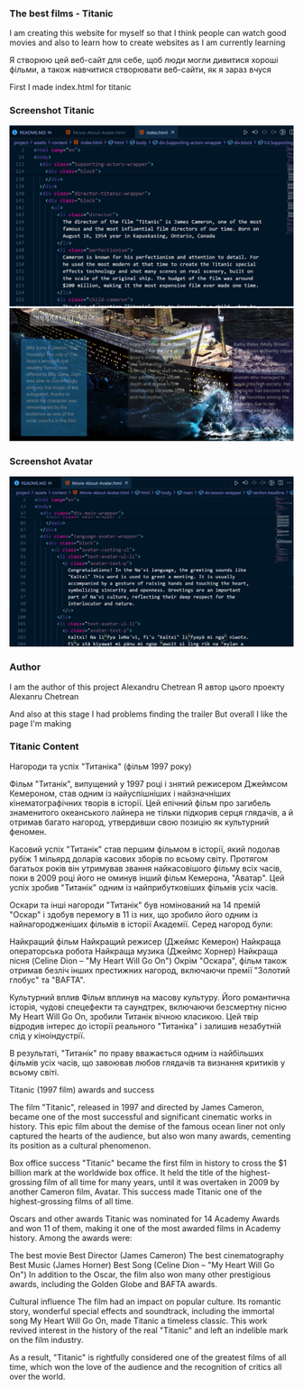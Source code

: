 ### The best films - Titanic

I am creating this website for myself so that I think people can watch good movies and also to learn how to create websites as I am currently learning

Я створюю цей веб-сайт для себе, щоб люди могли дивитися хороші фільми, а також навчитися створювати веб-сайти, як я зараз вчуся

First I made index.html for titanic

### Screenshot Titanic
![alt text](/project/docs/screenshots/image.titanic.code.png)
![alt text](/project/docs/screenshots/image.titanic.interface.png)

### Screenshot Avatar
![alt text](/project/docs/screenshots/image.avatar.code.png)

### Author
  I am the author of this project Alexandru Chetrean
  Я автор цього проекту Alexanru Chetrean

And also at this stage I had problems finding the trailer
But overall I like the page I'm making

### Titanic Content
Нагороди та успіх "Титаніка" (фільм 1997 року)

Фільм "Титанік", випущений у 1997 році і знятий режисером Джеймсом Кемероном, став одним із найуспішніших і найзначніших кінематографічних творів в історії. Цей епічний фільм про загибель знаменитого океанського лайнера не тільки підкорив серця глядачів, а й отримав багато нагород, утвердивши свою позицію як культурний феномен.

Касовий успіх
"Титанік" став першим фільмом в історії, який подолав рубіж 1 мільярд доларів касових зборів по всьому світу. Протягом багатьох років він утримував звання найкасовішого фільму всіх часів, поки в 2009 році його не оминув інший фільм Кемерона, "Аватар". Цей успіх зробив "Титанік" одним із найприбутковіших фільмів усіх часів.

Оскари та інші нагороди
"Титанік" був номінований на 14 премій "Оскар" і здобув перемогу в 11 із них, що зробило його одним із найнагородженіших фільмів в історії Академії. Серед нагород були:

Найкращий фільм
Найкращий режисер (Джеймс Кемерон)
Найкраща операторська робота
Найкраща музика (Джеймс Хорнер)
Найкраща пісня (Celine Dion – "My Heart Will Go On")
Окрім "Оскара", фільм також отримав безліч інших престижних нагород, включаючи премії "Золотий глобус" та "BAFTA".

Культурний вплив
Фільм вплинув на масову культуру. Його романтична історія, чудові спецефекти та саундтрек, включаючи безсмертну пісню My Heart Will Go On, зробили Титанік вічною класикою. Цей твір відродив інтерес до історії реального "Титаніка" і залишив незабутній слід у кіноіндустрії.

В результаті, "Титанік" по праву вважається одним із найбільших фільмів усіх часів, що завоював любов глядачів та визнання критиків у всьому світі.

Titanic (1997 film) awards and success

The film "Titanic", released in 1997 and directed by James Cameron, became one of the most successful and significant cinematic works in history. This epic film about the demise of the famous ocean liner not only captured the hearts of the audience, but also won many awards, cementing its position as a cultural phenomenon.

Box office success
"Titanic" became the first film in history to cross the $1 billion mark at the worldwide box office. It held the title of the highest-grossing film of all time for many years, until it was overtaken in 2009 by another Cameron film, Avatar. This success made Titanic one of the highest-grossing films of all time.

Oscars and other awards
Titanic was nominated for 14 Academy Awards and won 11 of them, making it one of the most awarded films in Academy history. Among the awards were:

The best movie
Best Director (James Cameron)
The best cinematography
Best Music (James Horner)
Best Song (Celine Dion – "My Heart Will Go On")
In addition to the Oscar, the film also won many other prestigious awards, including the Golden Globe and BAFTA awards.

Cultural influence
The film had an impact on popular culture. Its romantic story, wonderful special effects and soundtrack, including the immortal song My Heart Will Go On, made Titanic a timeless classic. This work revived interest in the history of the real "Titanic" and left an indelible mark on the film industry.

As a result, "Titanic" is rightfully considered one of the greatest films of all time, which won the love of the audience and the recognition of critics all over the world.